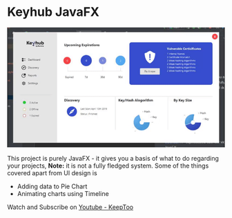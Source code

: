 # Keyhub JavaFX
![](keyhub.gif)

This project is purely JavaFX - it gives you a basis of what to do regarding your projects, **Note:** it is not a fully fledged system. Some of the things covered apart from UI design is

  - Adding data to Pie Chart
  - Animating charts using Timeline


Watch and Subscribe on [Youtube - KeepToo](https://youtube.com/keeptoo)